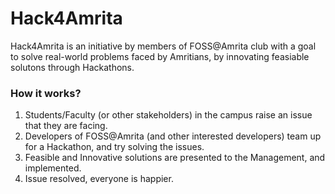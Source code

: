 # Hack4Amrita
Hack4Amrita is an initiative by members of FOSS@Amrita club with a goal to solve real-world problems faced by Amritians, by innovating feasiable solutons through Hackathons. 

### How it works?
1. Students/Faculty (or other stakeholders) in the campus raise an issue that they are facing.
2. Developers of FOSS@Amrita (and other interested developers) team up for a Hackathon, and try solving the issues.
3. Feasible and Innovative solutions are presented to the Management, and implemented.
4. Issue resolved, everyone is happier.
